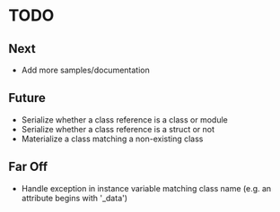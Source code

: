 # TODO

## Next

- Add more samples/documentation

## Future

- Serialize whether a class reference is a class or module
- Serialize whether a class reference is a struct or not
- Materialize a class matching a non-existing class

## Far Off
    
- Handle exception in instance variable matching class name (e.g. an attribute begins with '_data')
